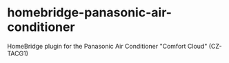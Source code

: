 # homebridge-panasonic-air-conditioner
HomeBridge plugin for the Panasonic Air Conditioner "Comfort Cloud" (CZ-TACG1)
